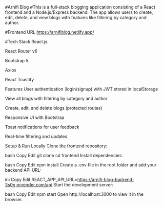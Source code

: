 #Arnifi Blog
#This is a full-stack blogging application consisting of a React frontend and a Node.js/Express backend. The app allows users to create, edit, delete, and view blogs with features like filtering by category and author.

#Frontend
URL
https://arnifiblog.netlify.app/

#Tech Stack
React.js

React Router v6

Bootstrap 5

Axios

React Toastify

Features
User authentication (login/signup) with JWT stored in localStorage

View all blogs with filtering by category and author

Create, edit, and delete blogs (protected routes)

Responsive UI with Bootstrap

Toast notifications for user feedback

Real-time filtering and updates

Setup & Run Locally
Clone the frontend repository:

bash
Copy
Edit
git clone <frontend-repo-url>
cd frontend
Install dependencies:

bash
Copy
Edit
npm install
Create a .env file in the root folder and add your backend API URL:

ini
Copy
Edit
REACT_APP_API_URL=https://arnifi-blog-backend-3s0g.onrender.com/api
Start the development server:

bash
Copy
Edit
npm start
Open http://localhost:3000 to view it in the browser.

